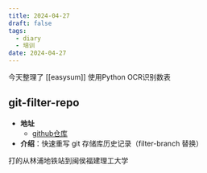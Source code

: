 ```yaml
---
title: 2024-04-27
draft: false
tags:
  - diary
  - 培训
date: 2024-04-27
---
```

今天整理了 [[easysum]] 使用Python OCR识别数表
## git-filter-repo
- **地址**
  - [github仓库](https://github.com/newren/git-filter-repo)
- **介绍**：快速重写 git 存储库历史记录（filter-branch 替换）

打的从林浦地铁站到闽侯福建理工大学
